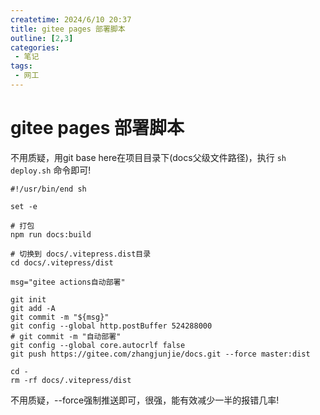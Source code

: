 ```yaml
---
createtime: 2024/6/10 20:37
title: gitee pages 部署脚本
outline: [2,3]
categories:
 - 笔记
tags:
 - 网工
---
```


# gitee pages 部署脚本

不用质疑，用git base here在项目目录下(docs父级文件路径)，执行 `sh deploy.sh` 命令即可!

```shell
#!/usr/bin/end sh

set -e

# 打包
npm run docs:build

# 切换到 docs/.vitepress.dist目录
cd docs/.vitepress/dist

msg="gitee actions自动部署"

git init
git add -A
git commit -m "${msg}"
git config --global http.postBuffer 524288000
# git commit -m "自动部署"
git config --global core.autocrlf false
git push https://gitee.com/zhangjunjie/docs.git --force master:dist 

cd -
rm -rf docs/.vitepress/dist
```

不用质疑，--force强制推送即可，很强，能有效减少一半的报错几率!


